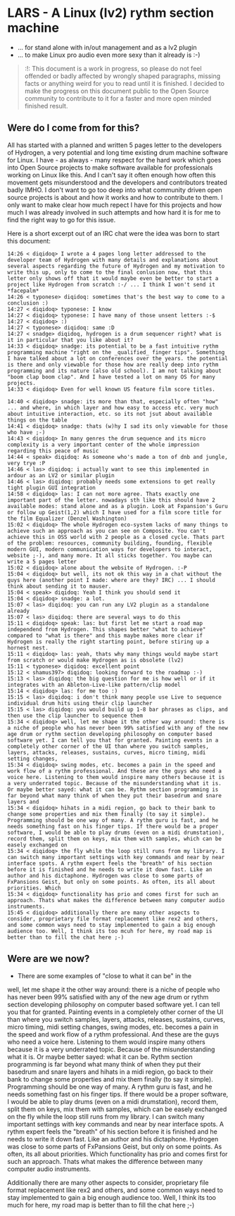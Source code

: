 # LARS - A Linux (lv2) rythm section machine

 + ... for stand alone with in/out management and as a lv2 plugin
 + ... to make Linux pro audio even more sexy than it already is :-)

> :!: This document is a work in progress, so please do not feel offended or badly affected by wrongly shaped paragraphs, missing facts or anything weird for you to read until it is finished. I decided to make the progress on this document public to the Open Source community to contribute to it for a faster and more open minded finished result.

Were do I come from for this?
-----------------------------

All has started with a planned and written 5 pages letter to the developers of Hydrogen, a very potential and long time existing drum machine software for Linux. I have - as always - many respect for the hard work which goes into Open Source projects to make software available for professionals working on Linux like this. And I can't say it often enough how often this movement gets misunderstood and the developers and contributors treated badly IMHO. I don't want to go too deep into what community driven open source projects is about and how it works and how to contribute to them. I only want to make clear how much repect I have for this projects and how much I was already involved in such attempts and how hard it is for me to find the right way to go for this issue.

Here is a short excerpt out of an IRC chat were the idea was born to start this document:
```
14:26 < diqidoq> I wrote a 4 pages long letter addressed to the developer team of Hydrogen with many details and explanations about several aspects regarding the future of Hydrogen and my motivation to write this up, only to come to the final conlusion now, that this letter only shows off that it would maybe even be better to start a project like Hydrogen from scratch :-/ ... I think I won't send it *facepalm*
14:26 < typonese> diqidoq: sometimes that's the best way to come to a conclusion :)
14:27 < diqidoq> typonese: I know
14:27 < diqidoq> typonese: I have many of those unsent letters :-$
14:27 < diqidoq> :)
14:27 < typonese> diqidoq: same :D
14:27 < snadge> diqidoq, hydrogen is a drum sequencer right? what is it in particular that you like about it?
14:33 < diqidoq> snadge: its potential to be a fast intuitive rythm programming machine "right on the _qualified_ finger tips". Something I have talked about a lot on conferences over the years. the potential is there and only viewable for those how are really deep into rythm programming and its nature (also old school). I am not talking about "boom clap boom clap". And I have tested a lot on many OS for many projects. 
14:33 < diqidoq> Even for well known US feature film score titles.

14:40 < diqidoq> snadge: its more than that, especially often "how" ... and where, in which layer and how easy to access etc. very much about intuitive interaction, etc. so its not jsut about available things on the table
14:41 < diqidoq> snadge: thats (w)hy I sad its only viewable for those who have ;-)
14:43 < diqidoq> In many genres the drum sequence and its micro complexity is a very important center of the whole impression regarding this peace of music
14:44 < speak> diqidoq: As someone who's made a ton of dnb and jungle, very trye :P
14:46 < las> diqidoq: i actually want to see this implemented in ardour as an LV2 or similar plugin
14:46 < las> diqidoq: probably needs some extensions to get really tight plugin GUI integration
14:58 < diqidoq> las: I can not more agree. Thats exactly one important part of the letter. nowadays sth like this should have 2 available modes: stand alone and as a plugin. Look at Fxpansion's Guru or follow up Geist(1,2) which I have used for a film score title for the film Equalizer (Denzel Washington)
15:02 < diqidoq> The whole Hydrogen eco-system lacks of many things to achieve such an approach as you can see on Composite. You can't achieve this in OSS world with 2 people as a closed cycle. Thats part of the problem: resources, community building, founding, flexible modern GUI, modern communication ways for developers to interact, website ;-), and many more. It all sticks together. You maybe can write a 5 pages letter 
15:02 < diqidoq> alone about the website of Hydrogen. :-P
15:04 < diqidoq> but well, its not ok this way in a chat without the guys here (another point I made: where are they? IRC) ... I should think about sending it to mauser.
15:04 < speak> diqidoq: Yeah I think you should send it
15:04 < diqidoq> snadge: a lot.
15:07 < las> diqidoq: you can run any LV2 plugin as a standalone already
15:07 < las> diqidoq: there are several ways to do this
15:11 < diqidoq> speak: las: but first let me start a road map independend from Hydrogen. This shapes better "what to achieve" compared to "what is there" and this maybe makes more clear if Hydrogen is really the right starting point, before stiring up a hornest nest.
15:11 < diqidoq> las: yeah, thats why many things would maybe start from scratch or would make Hydrogen as is obsolete (lv2)
15:11 < typonese> diqidoq: excellent point
15:12 < shamus397> diqidoq: looking forward to the roadmap :-)
15:13 < las> diqidoq: the big question for me is how well or if it integrates with an Ableton-Live-like pattern/clip model
15:14 < diqidoq> las: for me too :)
15:15 < las> diqidoq: i don't think many people use Live to sequence individual drum hits using their clip launcher
15:15 < las> diqidoq: you would build up 1-8 bar phrases as clips, and then use the clip launcher to sequence them
15:34 < diqidoq> well, let me shape it the other way around: there is a niche of people who has never been 99% satisfied with any of the new age drum or rythm section developing philosophy on computer based software yet. I can tell you that for granted. Painting events in a completely other corner of the UI than where you switch samples, layers, attacks, releases, sustains, curves, micro timing, midi setting changes, 
15:34 < diqidoq> swing modes, etc. becomes a pain in the speed and work flow of a rythm professional. And these are the guys who need a voice here. Listening to them would inspire many others because it is a very underrated topic. Because of the misunderstanding what it is. Or maybe better sayed: what it can be. Rythm section programming is far beyond what many think of when they put their basedrum and snare layers and 
15:34 < diqidoq> hihats in a midi region, go back to their bank to change some properties and mix them finally (to say it simple). Programming should be one way of many. A rythm guru is fast, and he needs something fast on his finger tips. If there would be a proper software, I would be able to play drums (even on a midi drumstation), record them, split them on keys, mix them with samples, which can be easely exchanged on 
15:34 < diqidoq> the fly while the loop still runs from my library. I can switch many important settings with key commands and near by near interface spots. A rythm expert feels the "breath" of his section before it is finished and he needs to write it down fast. Like an author and his dictaphone. Hydrogen was close to some parts of FxPansions Geist, but only on some points. As often, its all about priorities. Which 
15:34 < diqidoq> functionality has prio and comes first for such an approach. Thats what makes the difference between many computer audio instruments.
15:45 < diqidoq> additionally there are many other aspects to consider, proprietary file format replacement like rex2 and others, and some common ways need to stay implemented to gain a big enough audience too. Well, I think its too mcuh for here, my road map is better than to fill the chat here ;-)
```

Were are we now?
----------------

 + There are some examples of "close to what it can be" in the 

well, let me shape it the other way around: there is a niche of people who has never been 99% satisfied with any of the new age drum or rythm section developing philosophy on computer based software yet. I can tell you that for granted. Painting events in a completely other corner of the UI than where you switch samples, layers, attacks, releases, sustains, curves, micro timing, midi setting changes, swing modes, etc. becomes a pain in the speed and work flow of a rythm professional. And these are the guys who need a voice here. Listening to them would inspire many others because it is a very underrated topic. Because of the misunderstanding what it is. Or maybe better sayed: what it can be. Rythm section programming is far beyond what many think of when they put their basedrum and snare layers and hihats in a midi region, go back to their bank to change some properties and mix them finally (to say it simple). Programming should be one way of many. A rythm guru is fast, and he needs something fast on his finger tips. If there would be a proper software, I would be able to play drums (even on a midi drumstation), record them, split them on keys, mix them with samples, which can be easely exchanged on the fly while the loop still runs from my library. I can switch many important settings with key commands and near by near interface spots. A rythm expert feels the "breath" of his section before it is finished and he needs to write it down fast. Like an author and his dictaphone. Hydrogen was close to some parts of FxPansions Geist, but only on some points. As often, its all about priorities. Which functionality has prio and comes first for such an approach. Thats what makes the difference between many computer audio instruments.

Additionally there are many other aspects to consider, proprietary file format replacement like rex2 and others, and some common ways need to stay implemented to gain a big enough audience too. Well, I think its too much for here, my road map is better than to fill the chat here ;-)
